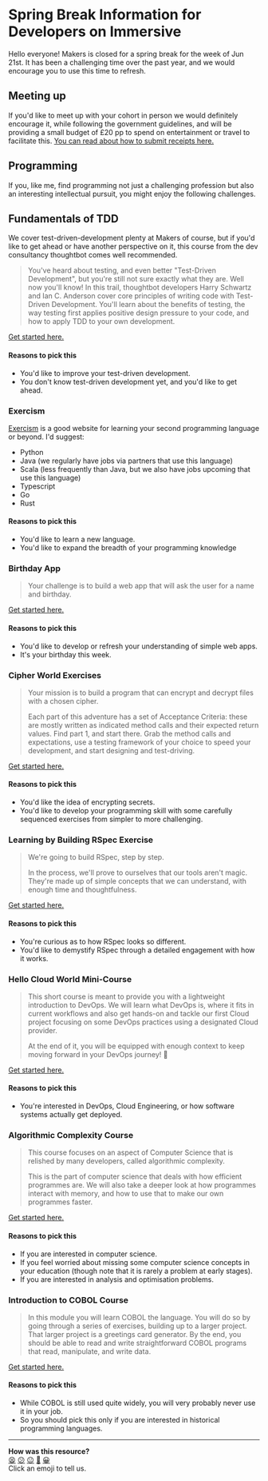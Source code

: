 # Spring Break Information for Developers on Immersive

Hello everyone! Makers is closed for a spring break for the week of Jun 21st. It has been a challenging time over the past year, and we would encourage you to use this time to refresh.

## Meeting up

If you'd like to meet up with your cohort in person we would definitely encourage it, while following the government guidelines, and will be providing a small budget of £20 pp to spend on entertainment or travel to facilitate this. [You can read about how to submit receipts here.](https://docs.google.com/document/d/1ROS4bZfghlJp7gRtpADtWTd0kTwRh1jpePBLk0nSC5A/edit#)

## Programming

If you, like me, find programming not just a challenging profession but also an interesting intellectual pursuit, you might enjoy the following challenges.

## Fundamentals of TDD

We cover test-driven-development plenty at Makers of course, but if you'd like to get ahead or have another perspective on it, this course from the dev consultancy thoughtbot comes well recommended.

> You've heard about testing, and even better "Test-Driven Development", but you're still not sure exactly what they are. Well now you'll know!
In this trail, thoughtbot developers Harry Schwartz and Ian C. Anderson cover core principles of writing code with Test-Driven Development. You'll learn about the benefits of testing, the way testing first applies positive design pressure to your code, and how to apply TDD to your own development.

[Get started here.](https://thoughtbot.com/upcase/fundamentals-of-tdd)

#### Reasons to pick this

* You'd like to improve your test-driven development.
* You don't know test-driven development yet, and you'd like to get ahead.

### Exercism

[Exercism](https://exercism.io) is a good website for learning your second programming language or beyond. I'd suggest:

* Python
* Java (we regularly have jobs via partners that use this language)
* Scala (less frequently than Java, but we also have jobs upcoming that use this language)
* Typescript
* Go
* Rust

#### Reasons to pick this

* You'd like to learn a new language.
* You'd like to expand the breadth of your programming knowledge

### Birthday App

> Your challenge is to build a web app that will ask the user for a name and birthday.

[Get started here.](https://github.com/makersacademy/course/blob/main/intro_to_the_web/post_challenges/birthday_app.md)

#### Reasons to pick this

* You'd like to develop or refresh your understanding of simple web apps.
* It's your birthday this week.

### Cipher World Exercises

> Your mission is to build a program that can encrypt and decrypt files with a chosen cipher.
>
> Each part of this adventure has a set of Acceptance Criteria: these are mostly written as indicated method calls and their expected return values. Find part 1, and start there. Grab the method calls and expectations, use a testing framework of your choice to speed your development, and start designing and test-driving.

[Get started here.](https://github.com/makersacademy/skills-workshops/tree/main/practicals/adventures/cipher-world)

#### Reasons to pick this

* You'd like the idea of encrypting secrets.
* You'd like to develop your programming skill with some carefully sequenced exercises from simpler to more challenging.

### Learning by Building RSpec Exercise

> We're going to build RSpec, step by step.
>
> In the process, we'll prove to ourselves that our tools aren't magic. They're made up of simple concepts that we can understand, with enough time and thoughtfulness.

[Get started here.](https://github.com/makersacademy/skills-workshops/blob/main/practicals/adventures/learning_by_building_rspec.md)

#### Reasons to pick this

* You're curious as to how RSpec looks so different.
* You'd like to demystify RSpec through a detailed engagement with how it works.

### Hello Cloud World Mini-Course

> This short course is meant to provide you with a lightweight introduction to DevOps. We will learn what DevOps is, where it fits in current workflows and also get hands-on and tackle our first Cloud project focusing on some DevOps practices using a designated Cloud provider.
>
> At the end of it, you will be equipped with enough context to keep moving forward in your DevOps journey! 🔮

[Get started here.](https://github.com/makersacademy/course/tree/main/devops)

#### Reasons to pick this

* You're interested in DevOps, Cloud Engineering, or how software systems actually get deployed.

### Algorithmic Complexity Course

> This course focuses on an aspect of Computer Science that is relished by many developers, called algorithmic complexity.
>
> This is the part of computer science that deals with how efficient programmes are. We will also take a deeper look at how programmes interact with memory, and how to use that to make our own programmes faster.

[Get started here.](https://github.com/makersacademy/course/tree/main/algorithmic_complexity)

#### Reasons to pick this

* If you are interested in computer science.
* If you feel worried about missing some computer science concepts in your education (though note that it is rarely a problem at early stages).
* If you are interested in analysis and optimisation problems.

### Introduction to COBOL Course

> In this module you will learn COBOL the language. You will do so by going through a series of exercises, building up to a larger project. That larger project is a greetings card generator. By the end, you should be able to read and write straightforward COBOL programs that read, manipulate, and write data.

[Get started here.](https://github.com/makersacademy/cobol-intro)

#### Reasons to pick this

* While COBOL is still used quite widely, you will very probably never use it in your job.
* So you should pick this only if you are interested in historical programming languages.

<!-- BEGIN GENERATED SECTION DO NOT EDIT -->

---

**How was this resource?**  
[😫](https://airtable.com/shrUJ3t7KLMqVRFKR?prefill_Repository=course&prefill_File=spring_break.md&prefill_Sentiment=😫) [😕](https://airtable.com/shrUJ3t7KLMqVRFKR?prefill_Repository=course&prefill_File=spring_break.md&prefill_Sentiment=😕) [😐](https://airtable.com/shrUJ3t7KLMqVRFKR?prefill_Repository=course&prefill_File=spring_break.md&prefill_Sentiment=😐) [🙂](https://airtable.com/shrUJ3t7KLMqVRFKR?prefill_Repository=course&prefill_File=spring_break.md&prefill_Sentiment=🙂) [😀](https://airtable.com/shrUJ3t7KLMqVRFKR?prefill_Repository=course&prefill_File=spring_break.md&prefill_Sentiment=😀)  
Click an emoji to tell us.

<!-- END GENERATED SECTION DO NOT EDIT -->
